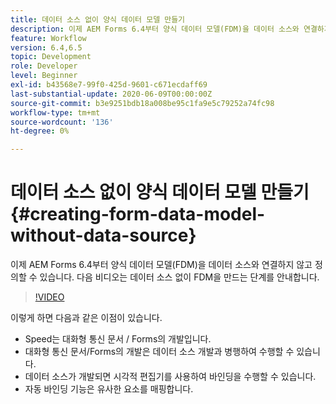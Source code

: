 ```yaml
---
title: 데이터 소스 없이 양식 데이터 모델 만들기
description: 이제 AEM Forms 6.4부터 양식 데이터 모델(FDM)을 데이터 소스와 연결하지 않고 정의할 수 있습니다. 다음 비디오는 데이터 소스 없이 FDM을 만드는 단계를 안내합니다.
feature: Workflow
version: 6.4,6.5
topic: Development
role: Developer
level: Beginner
exl-id: b43568e7-99f0-425d-9601-c671ecdaff69
last-substantial-update: 2020-06-09T00:00:00Z
source-git-commit: b3e9251bdb18a008be95c1fa9e5c79252a74fc98
workflow-type: tm+mt
source-wordcount: '136'
ht-degree: 0%

---
```


# 데이터 소스 없이 양식 데이터 모델 만들기 {#creating-form-data-model-without-data-source}

이제 AEM Forms 6.4부터 양식 데이터 모델(FDM)을 데이터 소스와 연결하지 않고 정의할 수 있습니다. 다음 비디오는 데이터 소스 없이 FDM을 만드는 단계를 안내합니다.

>[!VIDEO](https://video.tv.adobe.com/v/21414?quality=12&learn=on)

이렇게 하면 다음과 같은 이점이 있습니다.

* Speed는 대화형 통신 문서 / Forms의 개발입니다.
* 대화형 통신 문서/Forms의 개발은 데이터 소스 개발과 병행하여 수행할 수 있습니다.
* 데이터 소스가 개발되면 시각적 편집기를 사용하여 바인딩을 수행할 수 있습니다.
* 자동 바인딩 기능은 유사한 요소를 매핑합니다.
